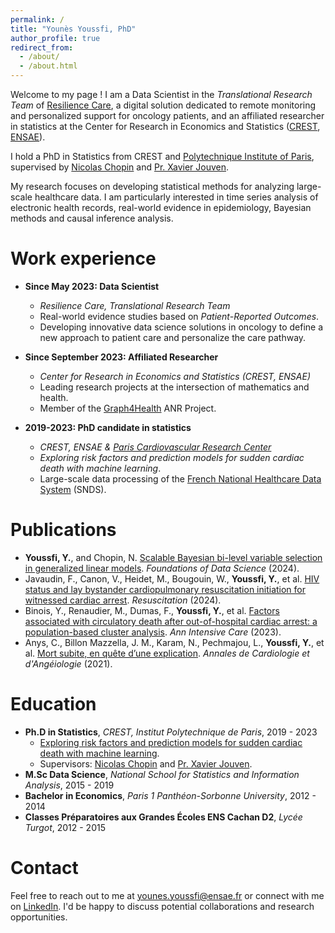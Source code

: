 ```yaml
---
permalink: /
title: "Younès Youssfi, PhD"
author_profile: true
redirect_from: 
  - /about/
  - /about.html
---
```


Welcome to my page ! I am a Data Scientist in the *Translational Research Team* of [Resilience Care](https://www.resilience.care), a digital solution dedicated to remote monitoring and personalized support for oncology patients, and an affiliated researcher in statistics at the Center for Research in Economics and Statistics ([CREST](https://crest.science/), [ENSAE](https://www.ensae.fr/en)).

I hold a PhD in Statistics from CREST and [Polytechnique Institute of Paris](https://www.ip-paris.fr/en), supervised by [Nicolas Chopin](https://nchopin.github.io/) and [Pr. Xavier Jouven](https://parcc.inserm.fr/index.php/04-cv-xavier-jouven/).

My research focuses on developing statistical methods for analyzing large-scale healthcare data. I am particularly interested in time series analysis of electronic health records, real-world evidence in epidemiology, Bayesian methods and causal inference analysis.

Work experience
======
* **Since May 2023: Data Scientist**
  * *Resilience Care, Translational Research Team*
  * Real-world evidence studies based on *Patient-Reported Outcomes*.
  * Developing innovative data science solutions in oncology to define a new approach to patient care and personalize the care pathway.
  
* **Since September 2023: Affiliated Researcher**  
  * *Center for Research in Economics and Statistics (CREST, ENSAE)*
  * Leading research projects at the intersection of mathematics and health.
  * Member of the [Graph4Health](https://guillaume-lecue.faculty.essec.edu/graph4health) ANR Project.

* **2019-2023: PhD candidate in statistics**
  * *CREST, ENSAE & [Paris Cardiovascular Research Center](https://parcc.inserm.fr/)*
  * *Exploring risk factors and prediction models for sudden cardiac death with machine learning*.
  * Large-scale data processing of the [French National Healthcare Data System](https://www.health-data-hub.fr/snds) (SNDS).

Publications
======
- **Youssfi, Y.**, and Chopin, N. [Scalable Bayesian bi-level variable selection in generalized linear models](https://www.aimsciences.org/article/doi/10.3934/fods.2024010). *Foundations of Data Science* (2024).
- Javaudin, F., Canon, V., Heidet, M., Bougouin, W., **Youssfi, Y.**, et al. [HIV status and lay bystander cardiopulmonary resuscitation initiation for witnessed cardiac arrest](https://www.resuscitationjournal.com/article/S0300-9572(24)00162-X/fulltext). *Resuscitation* (2024).
- Binois, Y., Renaudier, M., Dumas, F., **Youssfi, Y.**, et al. [Factors associated with circulatory death after out-of-hospital cardiac arrest: a population-based cluster analysis](https://annalsofintensivecare.springeropen.com/articles/10.1186/s13613-023-01143-8). *Ann Intensive Care* (2023).
- Anys, C., Billon Mazzella, J. M., Karam, N., Pechmajou, L., **Youssfi, Y.**, et al. [Mort subite, en quête d’une explication](https://www.em-consulte.com/article/1447689/article/mort-subite-en-quete-d-une-explication). *Annales de Cardiologie et d'Angéiologie* (2021).

Education
======
* **Ph.D in Statistics**,  *CREST, Institut Polytechnique de Paris*, 2019 - 2023
  * [Exploring risk factors and prediction models for sudden cardiac death with machine learning](https://theses.hal.science/tel-04231416v1/file/122248_YOUSSFI_2023_archivage.pdf).
  * Supervisors: [Nicolas Chopin](https://nchopin.github.io/) and [Pr. Xavier Jouven](https://parcc.inserm.fr/index.php/04-cv-xavier-jouven/).
* **M.Sc Data Science**,  *National School for Statistics and Information Analysis*, 2015 - 2019
* **Bachelor in Economics**,  *Paris 1 Panthéon-Sorbonne University*, 2012 - 2014
* **Classes Préparatoires aux Grandes Écoles ENS Cachan D2**, *Lycée Turgot*, 2012 - 2015

Contact
======
Feel free to reach out to me at [younes.youssfi@ensae.fr](mailto:younes.youssfi@ensae.fr) or connect with me on [LinkedIn](https://www.linkedin.com/in/younes-youssfi/). I'd be happy to discuss potential collaborations and research opportunities.
